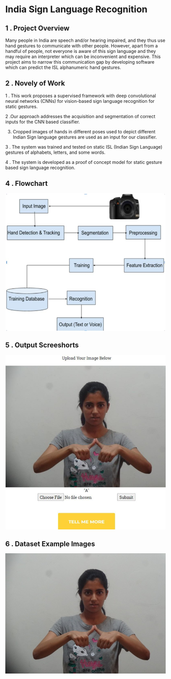 # India Sign Language Recognition

## 1 . Project Overview

Many people in India are speech and/or hearing impaired, and they thus use hand gestures to communicate with other people. However, apart from a handful of people, not everyone is aware of this sign language and they may require an interpreter which can be inconvenient and expensive. This project aims to narrow this communication gap by developing software which can predict the ISL alphanumeric hand gestures.

## 2 . Novely of Work

1 . This work proposes a supervised framework with deep convolutional neural networks (CNNs) for vision-based sign language recognition for static gestures. 

2 .Our approach addresses the acquisition and segmentation of correct inputs for the CNN based classifier. 

3. Cropped images of hands in different poses used to depict different Indian Sign language gestures are used as an input for our classifier.

3 . The system was trained and tested on static ISL (Indian Sign Language) gestures of alphabets, letters, and some words. 

4 . The system is developed as a proof of concept model for static gesture based sign language recognition.

## 4 . Flowchart

![alt text](https://github.com/abhi0444/isl_webapp/blob/main/static/images/1st.jpeg)

## 5 . Output Screeshorts

![alt text](https://github.com/abhi0444/isl_webapp/blob/main/static/images/3rd.jpeg)

## 6 . Dataset Example Images

![alt text](https://github.com/abhi0444/isl_webapp/blob/main/static/images/4th.JPG)


